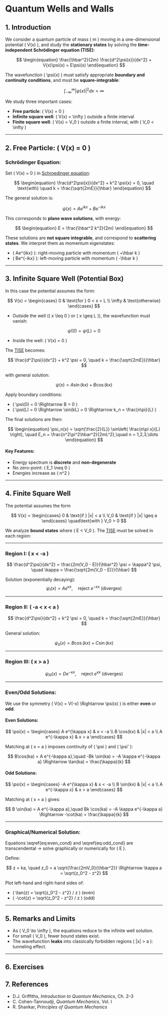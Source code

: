 # Quantum Wells and Walls

## 1. Introduction

We consider a quantum particle of mass \( m \) moving in a one-dimensional potential \( V(x) \), and study the **stationary states** by solving the **time-independent Schrödinger equation (TISE)**:

<a name='eq:schroedinger'></a>

$$
\begin{equation}
\frac{\hbar^2}{2m} \frac{d^2\psi(x)}{dx^2} + V(x)\psi(x) = E\psi(x)
\end{equation}
$$

The wavefunction \( \psi(x) \) must satisfy appropriate **boundary and continuity conditions**, and must be **square-integrable**:

$$
\int_{-\infty}^{\infty} |\psi(x)|^2 dx < \infty
$$

We study three important cases:

- **Free particle**: \( V(x) = 0 \)
- **Infinite square well**: \( V(x) = \infty \) outside a finite interval
- **Finite square well**: \( V(x) = V_0 \) outside a finite interval, with \( V_0 < \infty \)

---

## 2. Free Particle: \( V(x) = 0 \)

### Schrödinger Equation:

Set \( V(x) = 0 \) in [Schroedinger equation](#eq:schroedinger):
<a name='eq:free_particle_eq'></a>

$$
\begin{equation}
\frac{d^2\psi(x)}{dx^2} + k^2 \psi(x) = 0,
\quad \text{with} \quad k = \frac{\sqrt{2mE}}{\hbar}
\end{equation}
$$

The general solution is:

$$
\psi(x) = Ae^{ikx} + Be^{-ikx}
$$

This corresponds to **plane wave solutions**, with energy:

$$
\begin{equation}
E = \frac{\hbar^2 k^2}{2m}
\end{equation}
$$

These solutions are **not square integrable**, and correspond to **scattering states**. We interpret them as momentum eigenstates:
- \( Ae^{ikx} \): right-moving particle with momentum \( +\hbar k \)
- \( Be^{-ikx} \): left-moving particle with momentum \( -\hbar k \)

---

## 3. Infinite Square Well (Potential Box)

In this case the potential assumes the form:
<a name='eq:inf_well_V'></a>

$$
V(x) = \begin{cases}
0 & \text{for } 0 < x < L \\
\infty & \text{otherwise}
\end{cases}
$$

- Outside the well (\( x \leq 0 \) or \( x \geq L \)), the wavefunction must vanish:
<a name ='eq:inf_well_BC'></a>

$$
\psi(0) = \psi(L) = 0
$$

- Inside the well: \( V(x) = 0 \)

The [TISE](#eq:schroedinger) becomes:

$$
\frac{d^2\psi}{dx^2} + k^2 \psi = 0,
\quad k = \frac{\sqrt{2mE}}{\hbar}
$$

with general solution:

$$
\psi(x) = A\sin(kx) + B\cos(kx)
$$

Apply boundary conditions:
- \( \psi(0) = 0 \Rightarrow B = 0 \)
- \( \psi(L) = 0 \Rightarrow \sin(kL) = 0 \Rightarrow k_n = \frac{n\pi}{L} \)

The final solutions are then:
<a name='eq:inf_well_solution'></a>

$$
\begin{equation}
\psi_n(x) = \sqrt{\frac{2}{L}} \sin\left( \frac{n\pi x}{L} \right), \quad
E_n = \frac{n^2\pi^2\hbar^2}{2mL^2},\quad n = 1,2,3,\dots
\end{equation}
$$

#### Key Features:
- Energy spectrum is **discrete** and **non-degenerate**
- No zero-point: \( E_1 \neq 0 \)
- Energies increase as \( n^2 \)

---

## 4. Finite Square Well
The potential assumes the form
<a name='eq:finite_well_V'></a>

$$
V(x) = \begin{cases}
0 & \text{if } |x| < a \\
V_0 & \text{if } |x| \geq a
\end{cases}
\quad\text{with } V_0 > 0
$$

We analyze **bound states** where \( E < V_0 \). The [TISE](#eq:schroedinger) must be solved in each region:

---

### Region I: \( x < -a \)

$$
\frac{d^2\psi}{dx^2} = \frac{2m(V_0 - E)}{\hbar^2} \psi = \kappa^2 \psi,
\quad \kappa = \frac{\sqrt{2m(V_0 - E)}}{\hbar}
$$

Solution (exponentially decaying):
$$
\psi_I(x) = Ae^{\kappa x}, \quad \text{reject } e^{-\kappa x} \text{ (diverges)}
$$

---

### Region II: \( -a < x < a \)

$$
\frac{d^2\psi}{dx^2} + k^2 \psi = 0,
\quad k = \frac{\sqrt{2mE}}{\hbar}
$$

General solution:

$$
\psi_{II}(x) = B\cos(kx) + C\sin(kx)
$$

---

### Region III: \( x > a \)

$$
\psi_{III}(x) = De^{-\kappa x}, \quad \text{reject } e^{\kappa x} \text{ (diverges)}
$$

---

### Even/Odd Solutions:

We use the symmetry \( V(x) = V(-x) \Rightarrow \psi(x) \) is either **even** or **odd**.

#### Even Solutions:

$$
\psi(x) = \begin{cases}
A e^{\kappa x} & x < -a \\
B \cos(kx) & |x| < a \\
A e^{-\kappa x} & x > a
\end{cases}
$$

Matching at \( x = a \) imposes continuity of \( \psi \) and \( \psi' \):

<a name='eq_even_odd'></a>

$$
B\cos(ka) = A e^{-\kappa a},\quad -Bk \sin(ka) = -A \kappa e^{-\kappa a}
\Rightarrow \tan(ka) = \frac{\kappa}{k}
$$

#### Odd Solutions:

$$
\psi(x) = \begin{cases}
-A e^{\kappa x} & x < -a \\
B \sin(kx) & |x| < a \\
A e^{-\kappa x} & x > a
\end{cases}
$$

Matching at \( x = a \) gives:

<a name='eq:odd_cond'></a>

$$
B \sin(ka) = A e^{-\kappa a},\quad Bk \cos(ka) = -A \kappa e^{-\kappa a}
\Rightarrow -\cot(ka) = \frac{\kappa}{k}
$$

---

### Graphical/Numerical Solution:

Equations \eqref{eq:even_cond} and \eqref{eq:odd_cond} are transcendental → solve graphically or numerically for \( E \).

Define:

$$
z = ka, \quad z_0 = a \sqrt{\frac{2mV_0}{\hbar^2}} \Rightarrow \kappa a = \sqrt{z_0^2 - z^2}
$$

Plot left-hand and right-hand sides of:
- \( \tan(z) = \sqrt{z_0^2 - z^2} / z \) (even)
- \( -\cot(z) = \sqrt{z_0^2 - z^2} / z \) (odd)

---

## 5. Remarks and Limits

- As \( V_0 \to \infty \), the equations reduce to the infinite well solution.
- For small \( V_0 \), fewer bound states exist.
- The wavefunction **leaks** into classically forbidden regions \( |x| > a \): tunneling effect.

---

## 6. Exercises

## 7. References

- D.J. Griffiths, *Introduction to Quantum Mechanics*, Ch. 2–3
- C. Cohen-Tannoudji, *Quantum Mechanics*, Vol. I
- R. Shankar, *Principles of Quantum Mechanics*

